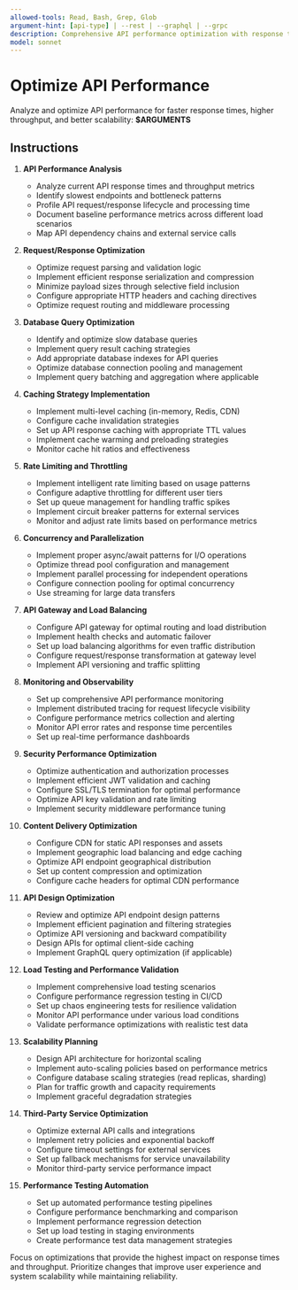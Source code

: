 ```yaml
---
allowed-tools: Read, Bash, Grep, Glob
argument-hint: [api-type] | --rest | --graphql | --grpc
description: Comprehensive API performance optimization with response time reduction, throughput improvement, and scalability enhancements
model: sonnet
---
```


# Optimize API Performance

Analyze and optimize API performance for faster response times, higher throughput, and better scalability: **$ARGUMENTS**

## Instructions

1. **API Performance Analysis**
   - Analyze current API response times and throughput metrics
   - Identify slowest endpoints and bottleneck patterns
   - Profile API request/response lifecycle and processing time
   - Document baseline performance metrics across different load scenarios
   - Map API dependency chains and external service calls

2. **Request/Response Optimization**
   - Optimize request parsing and validation logic
   - Implement efficient response serialization and compression
   - Minimize payload sizes through selective field inclusion
   - Configure appropriate HTTP headers and caching directives
   - Optimize request routing and middleware processing

3. **Database Query Optimization**
   - Identify and optimize slow database queries
   - Implement query result caching strategies
   - Add appropriate database indexes for API queries
   - Optimize database connection pooling and management
   - Implement query batching and aggregation where applicable

4. **Caching Strategy Implementation**
   - Implement multi-level caching (in-memory, Redis, CDN)
   - Configure cache invalidation strategies
   - Set up API response caching with appropriate TTL values
   - Implement cache warming and preloading strategies
   - Monitor cache hit ratios and effectiveness

5. **Rate Limiting and Throttling**
   - Implement intelligent rate limiting based on usage patterns
   - Configure adaptive throttling for different user tiers
   - Set up queue management for handling traffic spikes
   - Implement circuit breaker patterns for external services
   - Monitor and adjust rate limits based on performance metrics

6. **Concurrency and Parallelization**
   - Implement proper async/await patterns for I/O operations
   - Optimize thread pool configuration and management
   - Implement parallel processing for independent operations
   - Configure connection pooling for optimal concurrency
   - Use streaming for large data transfers

7. **API Gateway and Load Balancing**
   - Configure API gateway for optimal routing and load distribution
   - Implement health checks and automatic failover
   - Set up load balancing algorithms for even traffic distribution
   - Configure request/response transformation at gateway level
   - Implement API versioning and traffic splitting

8. **Monitoring and Observability**
   - Set up comprehensive API performance monitoring
   - Implement distributed tracing for request lifecycle visibility
   - Configure performance metrics collection and alerting
   - Monitor API error rates and response time percentiles
   - Set up real-time performance dashboards

9. **Security Performance Optimization**
   - Optimize authentication and authorization processes
   - Implement efficient JWT validation and caching
   - Configure SSL/TLS termination for optimal performance
   - Optimize API key validation and rate limiting
   - Implement security middleware performance tuning

10. **Content Delivery Optimization**
    - Configure CDN for static API responses and assets
    - Implement geographic load balancing and edge caching
    - Optimize API endpoint geographical distribution
    - Set up content compression and optimization
    - Configure cache headers for optimal CDN performance

11. **API Design Optimization**
    - Review and optimize API endpoint design patterns
    - Implement efficient pagination and filtering strategies
    - Optimize API versioning and backward compatibility
    - Design APIs for optimal client-side caching
    - Implement GraphQL query optimization (if applicable)

12. **Load Testing and Performance Validation**
    - Implement comprehensive load testing scenarios
    - Configure performance regression testing in CI/CD
    - Set up chaos engineering tests for resilience validation
    - Monitor API performance under various load conditions
    - Validate performance optimizations with realistic test data

13. **Scalability Planning**
    - Design API architecture for horizontal scaling
    - Implement auto-scaling policies based on performance metrics
    - Configure database scaling strategies (read replicas, sharding)
    - Plan for traffic growth and capacity requirements
    - Implement graceful degradation strategies

14. **Third-Party Service Optimization**
    - Optimize external API calls and integrations
    - Implement retry policies and exponential backoff
    - Configure timeout settings for external services
    - Set up fallback mechanisms for service unavailability
    - Monitor third-party service performance impact

15. **Performance Testing Automation**
    - Set up automated performance testing pipelines
    - Configure performance benchmarking and comparison
    - Implement performance regression detection
    - Set up load testing in staging environments
    - Create performance test data management strategies

Focus on optimizations that provide the highest impact on response times and throughput. Prioritize changes that improve user experience and system scalability while maintaining reliability.